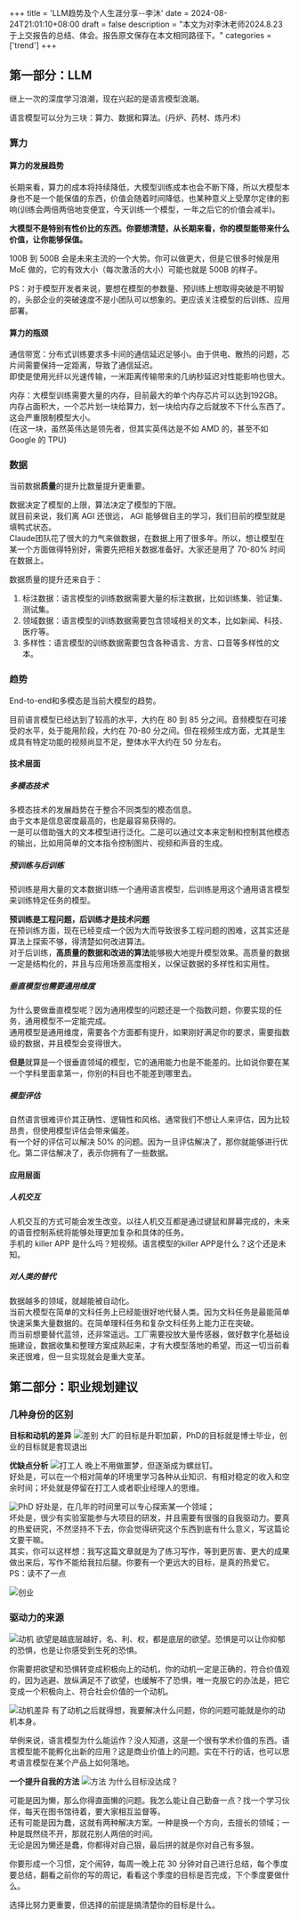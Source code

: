 +++
title = 'LLM趋势及个人生涯分享--李沐'
date = 2024-08-24T21:01:10+08:00
draft = false
description = "本文为对李沐老师2024.8.23于上交报告的总结、体会。报告原文保存在本文相同路径下。"
categories = ['trend']
+++

## 第一部分：LLM
继上一次的深度学习浪潮，现在兴起的是语言模型浪潮。

语言模型可以分为三块：算力、数据和算法。(丹炉、药材、炼丹术)

### 算力

#### 算力的发展趋势
长期来看，算力的成本将持续降低，大模型训练成本也会不断下降，所以大模型本身也不是一个能保值的东西，价值会随着时间降低，也某种意义上受摩尔定律的影响(训练会两倍两倍地变便宜，今天训练一个模型，一年之后它的价值会减半)。

**大模型不是特别有性价比的东西。你要想清楚，从长期来看，你的模型能带来什么价值，让你能够保值。**

100B 到 500B 会是未来主流的一个大势。你可以做更大，但是它很多时候是用 MoE 做的，它的有效大小（每次激活的大小）可能也就是 500B 的样子。

PS：对于模型开发者来说，要想在模型的参数量、预训练上想取得突破是不明智的，头部企业的突破速度不是小团队可以想象的。更应该关注模型的后训练、应用部署。
#### 算力的瓶颈
通信带宽：分布式训练要求多卡间的通信延迟足够小。由于供电、散热的问题，芯片间需要保持一定距离，导致了通信延迟。  
即使是使用光纤以光速传输，一米距离传输带来的几纳秒延迟对性能影响也很大。

内存：大模型训练需要大量的内存，目前最大的单个内存芯片可以达到192GB。  
内存占面积大，一个芯片划一块给算力，划一块给内存之后就放不下什么东西了。这会严重限制模型大小。  
(在这一块，虽然英伟达是领先者，但其实英伟达是不如 AMD 的，甚至不如 Google 的 TPU)

### 数据
当前数据**质量**的提升比数量提升更重要。

数据决定了模型的上限，算法决定了模型的下限。  
就目前来说，我们离 AGI 还很远， AGI 能够做自主的学习，我们目前的模型就是填鸭式状态。  
Claude团队花了很大的力气来做数据，在数据上用了很多年。所以，想让模型在某一个方面做得特别好，需要先把相关数据准备好。大家还是用了 70-80% 时间在数据上。

数据质量的提升还来自于：
1. 标注数据：语言模型的训练数据需要大量的标注数据，比如训练集、验证集、测试集。
2. 领域数据：语言模型的训练数据需要包含领域相关的文本，比如新闻、科技、医疗等。
3. 多样性：语言模型的训练数据需要包含各种语言、方言、口音等多样性的文本。

### 趋势
End-to-end和多模态是当前大模型的趋势。  

目前语言模型已经达到了较高的水平，大约在 80 到 85 分之间。音频模型在可接受的水平，处于能用阶段，大约在 70-80 分之间。但在视频生成方面，尤其是生成具有特定功能的视频尚显不足，整体水平大约在 50 分左右。  

#### 技术层面

##### 多模态技术
多模态技术的发展趋势在于整合不同类型的模态信息。  
由于文本是信息密度最高的，也是最容易获得的。  
一是可以借助强大的文本模型进行泛化。二是可以通过文本来定制和控制其他模态的输出，比如用简单的文本指令控制图片、视频和声音的生成。

##### 预训练与后训练
预训练是用大量的文本数据训练一个通用语言模型，后训练是用这个通用语言模型来训练特定任务的模型。

**预训练是工程问题，后训练才是技术问题**  
在预训练方面，现在已经变成一个因为大而导致很多工程问题的困难，这其实还是算法上探索不够，得清楚如何改进算法。  
对于后训练，**高质量的数据和改进的算法**能够极大地提升模型效果。高质量的数据一定是结构化的，并且与应用场景高度相关，以保证数据的多样性和实用性。

##### 垂直模型也需要通用维度
为什么要做垂直模型呢？因为通用模型的问题还是一个指数问题，你要实现的任务，通用模型不一定能完成。  
通用模型是通用维度，需要各个方面都有提升，如果刚好满足你的要求，需要指数级的数据，并且模型会变得很大。

**但是**就算是一个很垂直领域的模型，它的通用能力也是不能差的。比如说你要在某一个学科里面拿第一，你别的科目也不能差到哪里去。

##### 模型评估
自然语言很难评价其正确性、逻辑性和风格。通常我们不想让人来评估，因为比较昂贵，但使用模型评估会带来偏差。  
有一个好的评估可以解决 50% 的问题。因为一旦评估解决了，那你就能够进行优化。第二评估解决了，表示你拥有了一些数据。

#### 应用层面
##### 人机交互
人机交互的方式可能会发生改变。以往人机交互都是通过键鼠和屏幕完成的，未来的语音控制系统将能够处理更加复杂和具体的任务。  
手机的 killer APP 是什么吗？短视频。语言模型的killer APP是什么？这个还是未知。

##### 对人类的替代
数据越多的领域，就越能被自动化。  
当前大模型在简单的文科任务上已经能很好地代替人类。因为文科任务是最能简单快速采集大量数据的。在简单理科任务和复杂文科任务上能力正在突破。  
而当前想要替代蓝领，还非常遥远。工厂需要投放大量传感器，做好数字化基础设施建设，数据收集和整理方案成熟起来，才有大模型落地的希望。而这一切当前看来还很难，但一旦实现就会是重大变革。

## 第二部分：职业规划建议

### 几种身份的区别
**目标和动机的差异**
![差别](post/exp_conclution/diff.png)
大厂的目标是升职加薪，PhD的目标就是博士毕业，创业的目标就是套现退出

**优缺点分析**
![打工人](post/exp_conclution/dgr.png)
晚上不用做噩梦，但逐渐成为螺丝钉。  
好处是，可以在一个相对简单的环境里学习各种从业知识、有相对稳定的收入和空余时间；坏处就是停留在打工人或者职业经理人的思维。

![PhD](post/exp_conclution/phd.png)
好处是，在几年的时间里可以专心探索某一个领域；  
坏处是，很少有实验室能参与大项目的研发，并且需要有很强的自我驱动力。要真的热爱研究，不然坚持不下去，你会觉得研究这个东西到底有什么意义，写这篇论文要干嘛。  
其实，你可以这样想：我写这篇文章就是为了练习写作，等到更厉害、更大的成果做出来后，写作不能给我拉后腿。你要有一个更远大的目标，是真的热爱它。  
PS：读不了一点

![创业](post/exp_conclution/startup.png)

### 驱动力的来源
![动机](post/exp_conclution/motivation.png)
欲望是越底层越好，名、利、权，都是底层的欲望。恐惧是可以让你抑郁的恐惧，也是让你感受到生死的恐惧。  

你需要把欲望和恐惧转变成积极向上的动机，你的动机一定是正确的，符合价值观的，因为逃避、放纵满足不了欲望，也缓解不了恐惧，唯一克服它的办法是，把它变成一个积极向上、符合社会价值的一个动机。  

![动机差异](post/exp_conclution/motidiff.png)
有了动机之后就得想，我要解决什么问题，你的问题可能就是你的动机本身。  

举例来说，语言模型为什么能运作？没人知道，这是一个很有学术价值的东西。语言模型能不能孵化出新的应用？这是商业价值上的问题。实在不行的话，也可以思考语言模型在某个产品上如何落地。  

**一个提升自我的方法**
![方法](post/exp_conclution/improve.png)
为什么目标没达成？  

可能是因为懒，那么你得直面懒的问题。我怎么能让自己勤奋一点？找一个学习伙伴，每天在图书馆待着，要大家相互监督等。  
还有可能是因为蠢，这就有两种解决方案。一种是换一个方向，去擅长的领域；一种是既然绕不开，那就花别人两倍的时间。  
无论是因为懒还是蠢，你都得对自己狠，最后拼的就是你对自己有多狠。  

你要形成一个习惯，定个闹钟，每周一晚上花 30 分钟对自己进行总结，每个季度要总结，翻看之前你的写的周记，看看这个季度的目标是否完成，下个季度要做什么。

选择比努力更重要，但选择的前提是搞清楚你的目标是什么。
